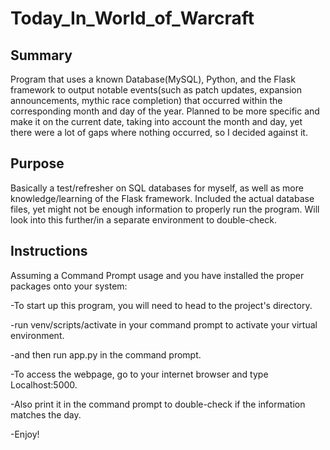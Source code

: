 # Today_In_World_of_Warcraft

## Summary
Program that uses a known Database(MySQL), Python, and the Flask framework to output notable events(such as patch updates, expansion announcements, mythic race completion) that occurred within the corresponding month and day of the year. Planned to be more specific and make it on the current date, taking into account the month and day, yet there were a lot of gaps where nothing occurred, so I decided against it.

## Purpose
Basically a test/refresher on SQL databases for myself, as well as more knowledge/learning of the Flask framework. Included the actual database files, yet might not be enough information to properly run the program. Will look into this further/in a separate environment to double-check.

## Instructions
Assuming a Command Prompt usage and you have installed the proper packages onto your system:

-To start up this program, you will need to head to the project's directory.

-run venv/scripts/activate in your command prompt to activate your virtual environment.

-and then run app.py in the command prompt. 

-To access the webpage, go to your internet browser and type Localhost:5000.

-Also print it in the command prompt to double-check if the information matches the day.

-Enjoy!


